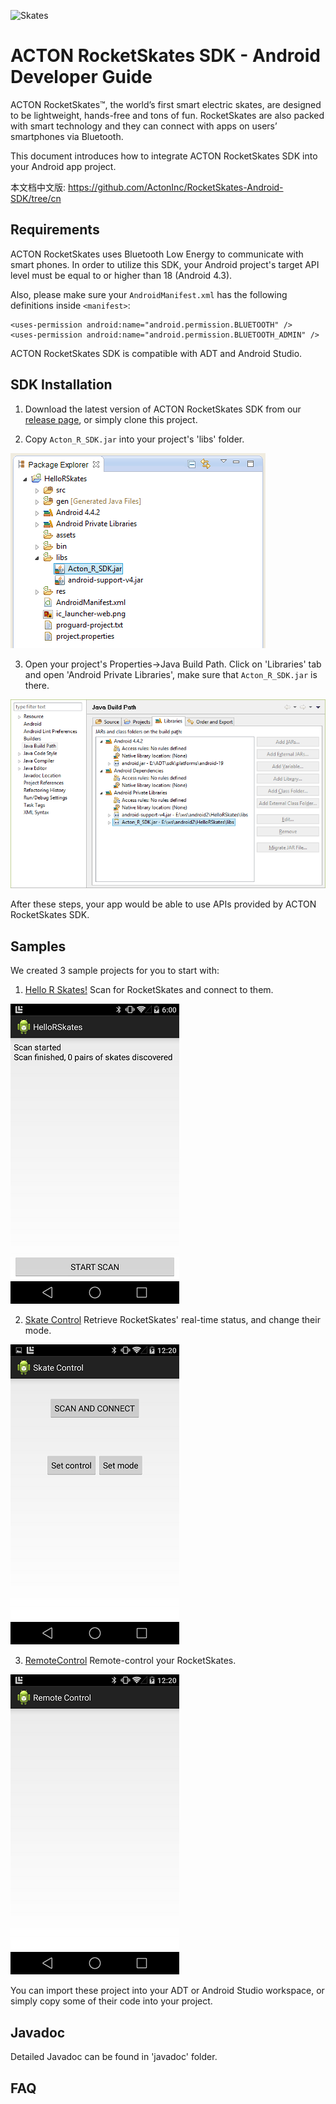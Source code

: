 ![Skates](http://static.wixstatic.com/media/04a4fc_bbd24139a63647388379754366962dec.jpg_srz_p_980_460_75_22_0.50_1.20_0.00_jpg_srz)


# ACTON RocketSkates SDK - Android Developer Guide

ACTON RocketSkates™, the world’s first smart electric skates, are designed to be lightweight, hands-free and tons of fun. RocketSkates are also packed with smart technology and they can connect with apps on users’ smartphones via Bluetooth.

This document introduces how to integrate ACTON RocketSkates SDK into your Android app project.

本文档中文版: https://github.com/ActonInc/RocketSkates-Android-SDK/tree/cn

## Requirements

ACTON RocketSkates uses Bluetooth Low Energy to communicate with smart phones. In order to utilize this SDK, your Android project's target API level must be equal to or higher than 18 (Android 4.3).

Also, please make sure your `AndroidManifest.xml` has the following definitions inside `<manifest>`:

	<uses-permission android:name="android.permission.BLUETOOTH" />
    <uses-permission android:name="android.permission.BLUETOOTH_ADMIN" /> 

ACTON RocketSkates SDK is compatible with ADT and Android Studio.

## SDK Installation

1. Download the latest version of ACTON RocketSkates SDK from our [release page](https://github.com/ActonInc/RocketSkates-Android-SDK/releases), or simply clone this project.

2. Copy `Acton_R_SDK.jar` into your project's 'libs' folder.

 ![project-libs](https://github.com/ActonInc/RocketSkates-Android-SDK/raw/master/img/project-libs.png)

3. Open your project's Properties->Java Build Path. Click on 'Libraries' tab and open 'Android Private Libraries', make sure that `Acton_R_SDK.jar` is there. 

 ![java-build-path](https://github.com/ActonInc/RocketSkates-Android-SDK/raw/master/img/java-build-path.png)

After these steps, your app would be able to use APIs provided by ACTON RocketSkates SDK.

## Samples

We created 3 sample projects for you to start with:

1. [Hello R Skates!](https://github.com/ActonInc/RocketSkates-Android-SDK/tree/master/samples/HelloRSkates)
 Scan for RocketSkates and connect to them.

 ![sample1](https://github.com/ActonInc/RocketSkates-Android-SDK/raw/master/img/sample1.png)

2. [Skate Control](https://github.com/ActonInc/RocketSkates-Android-SDK/tree/master/samples/SkateControl)
 Retrieve RocketSkates' real-time status, and change their mode.
 
 ![sample2](https://github.com/ActonInc/RocketSkates-Android-SDK/raw/master/img/sample2.png)

3. [RemoteControl](https://github.com/ActonInc/RocketSkates-Android-SDK/tree/master/samples/RemoteControl)
 Remote-control your RocketSkates.

 ![sample3](https://github.com/ActonInc/RocketSkates-Android-SDK/raw/master/img/sample3.png)

You can import these project into your ADT or Android Studio workspace, or simply copy some of their code into your project.

## Javadoc
Detailed Javadoc can be found in 'javadoc' folder.

## FAQ